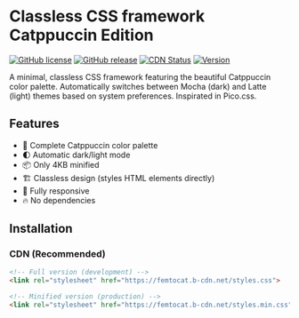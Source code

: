 # Classless CSS framework Catppuccin Edition

[![GitHub license](https://img.shields.io/github/license/jonatasoli/femtocat-css)](https://github.com/jonatasoli/femtocat-css/blob/main/LICENSE)
[![GitHub release](https://img.shields.io/github/v/release/jonatasoli/femtocat-css)](https://github.com/jonatasoli/femtocat-css/releases)
[![CDN Status](https://img.shields.io/badge/CDN-Live-brightgreen)](https://femtocat.b-cdn.net/styles.min.css)
[![Version](https://img.shields.io/badge/version-1.0.0-blue)](https://femtocat.b-cdn.net/v1.0.0/styles.min.css)

A minimal, classless CSS framework featuring the beautiful Catppuccin color palette. Automatically switches between Mocha (dark) and Latte (light) themes based on system preferences. Inspirated in Pico.css.

## Features

- 🎨 Complete Catppuccin color palette
- 🌓 Automatic dark/light mode
- 📦 Only 4KB minified
- 🏗️ Classless design (styles HTML elements directly)
- 📱 Fully responsive
- 🔥 No dependencies

## Installation

### CDN (Recommended)

```html
<!-- Full version (development) -->
<link rel="stylesheet" href="https://femtocat.b-cdn.net/styles.css">

<!-- Minified version (production) -->
<link rel="stylesheet" href="https://femtocat.b-cdn.net/styles.min.css">
```
